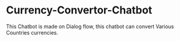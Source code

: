 # Currency-Convertor-Chatbot
This Chatbot is made on Dialog flow, this chatbot can convert Various Countries currencies.
